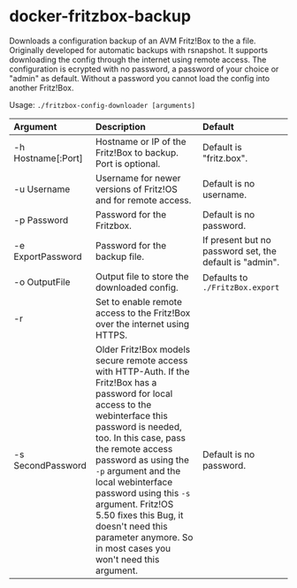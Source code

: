 docker-fritzbox-backup
==========================

Downloads a configuration backup of an AVM Fritz!Box to the a file.
Originally developed for automatic backups with rsnapshot.
It supports downloading the config through the internet using remote access.
The configuration is ecrypted with no password, a password of your choice or "admin" as default. Without a password you cannot
load the config into another Fritz!Box.

Usage: `./fritzbox-config-downloader [arguments]`

| Argument              | Description              | Default   |
|:----------------------|:-------------------------|:----------|
| -h Hostname[:Port] | Hostname or IP of the Fritz!Box to backup. Port is optional. | Default is "fritz.box". |
| -u Username | Username for newer versions of Fritz!OS and for remote access. | Default is no username. |
| -p Password | Password for the Fritzbox. | Default is no password. |
| -e ExportPassword | Password for the backup file. | If present but no password set, the default is "admin". |
| -o OutputFile | Output file to store the downloaded config. | Defaults to `./FritzBox.export` |
| -r | Set to enable remote access to the Fritz!Box over the internet using HTTPS. | |
| -s SecondPassword | Older Fritz!Box models secure remote access with HTTP-Auth. If the Fritz!Box has a password for local access to the webinterface this password is needed, too. In this case, pass the remote access password as using the `-p` argument and the local webinterface password using this `-s` argument. Fritz!OS 5.50 fixes this Bug, it doesn't need this parameter anymore. So in most cases you won't need this argument. | Default is no password. |
